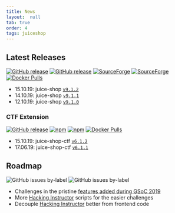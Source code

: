 ```yaml
---
title: News
layout:  null
tab: true
order: 4
tags: juiceshop
---
```


## Latest Releases

[![GitHub release](https://img.shields.io/github/release/bkimminich/juice-shop.svg)](https://github.com/bkimminich/juice-shop/releases/latest)
[![GitHub release](https://img.shields.io/github/downloads/bkimminich/juice-shop/total.svg)](https://github.com/bkimminich/juice-shop/releases/latest)
[![SourceForge](https://img.shields.io/sourceforge/dm/juice-shop?label=sourceforge%20downloads)](https://sourceforge.net/projects/juice-shop/)
[![SourceForge](https://img.shields.io/sourceforge/dt/juice-shop?label=sourceforge%20downloads)](https://sourceforge.net/projects/juice-shop/)
[![Docker Pulls](https://img.shields.io/docker/pulls/bkimminich/juice-shop.svg)](https://registry.hub.docker.com/u/bkimminich/juice-shop/)

* 15.10.19: juice-shop
  [`v9.1.2`](https://github.com/bkimminich/juice-shop/releases/tag/v9.1.2)
* 14.10.19: juice-shop
  [`v9.1.1`](https://github.com/bkimminich/juice-shop/releases/tag/v9.1.1)
* 12.10.19: juice-shop
  [`v9.1.0`](https://github.com/bkimminich/juice-shop/releases/tag/v9.1.0)

### CTF Extension

[![GitHub release](https://img.shields.io/github/release/bkimminich/juice-shop-ctf.svg)](https://github.com/bkimminich/juice-shop-ctf/releases/latest)
[![npm](https://img.shields.io/npm/dm/juice-shop-ctf-cli.svg)](https://www.npmjs.com/package/juice-shop-ctf-cli)
[![npm](https://img.shields.io/npm/dt/juice-shop-ctf-cli.svg)](https://www.npmjs.com/package/juice-shop-ctf-cli)
[![Docker Pulls](https://img.shields.io/docker/pulls/bkimminich/juice-shop-ctf.svg)](https://registry.hub.docker.com/u/bkimminich/juice-shop-ctf/)

* 15.10.19: juice-shop-ctf
  [`v6.1.2`](https://github.com/bkimminich/juice-shop-ctf/releases/tag/v6.1.2)
* 17.06.19: juice-shop-ctf
  [`v6.1.1`](https://github.com/bkimminich/juice-shop-ctf/releases/tag/v6.1.1)

## Roadmap

![GitHub issues by-label](https://img.shields.io/github/issues/bkimminich/juice-shop/help%20wanted.svg)
![GitHub issues by-label](https://img.shields.io/github/issues/bkimminich/juice-shop/good%20first%20issue.svg)

* Challenges in the pristine
  [features added during GSoC 2019](https://agrawalarpit14.github.io/GSoC/)
* More
  [Hacking Instructor](https://github.com/bkimminich/juice-shop/issues/440)
  scripts for the easier challenges
* Decouple
  [Hacking Instructor](https://github.com/bkimminich/juice-shop/issues/440)
  better from frontend code
